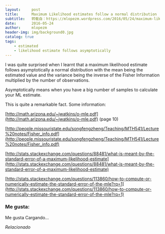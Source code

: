 ```yaml
---
layout:     post
title:      Maximum Likelihood estimates follow a normal distribution
subtitle:   转载自：https://mlopezm.wordpress.com/2016/05/24/maximum-likelihood-estimates-follow-a-normal-distribution/
date:       2016-05-24
author:     mlopezm
header-img: img/background0.jpg
catalog: true
tags:
    - estimated
    - likelihood estimate follows asymptotically
---
```


I was quite surprised when I learnt that a maximum likelihood estimate follows asymptotically a normal distribution with the mean being the estimated value and the variance being the inverse of the Fisher Information multiplied by the number of observations.

Asymptotically means when you have a big number of samples to calculate your ML estimate.

This is quite a remarkable fact. Some information:

[http://math.arizona.edu/~jwatkins/o-mle.pdf](http://math.arizona.edu/~jwatkins/o-mle.pdf) (page 10)

[http://people.missouristate.edu/songfengzheng/Teaching/MTH541/Lecture%20notes/Fisher_info.pdf](http://people.missouristate.edu/songfengzheng/Teaching/MTH541/Lecture%20notes/Fisher_info.pdf)

[http://stats.stackexchange.com/questions/88481/what-is-meant-by-the-standard-error-of-a-maximum-likelihood-estimate](http://stats.stackexchange.com/questions/88481/what-is-meant-by-the-standard-error-of-a-maximum-likelihood-estimate)

[http://stats.stackexchange.com/questions/113860/how-to-compute-or-numerically-estimate-the-standard-error-of-the-mle?rq=1](http://stats.stackexchange.com/questions/113860/how-to-compute-or-numerically-estimate-the-standard-error-of-the-mle?rq=1)





### Me gusta:

Me gusta Cargando...


*Relacionado*

